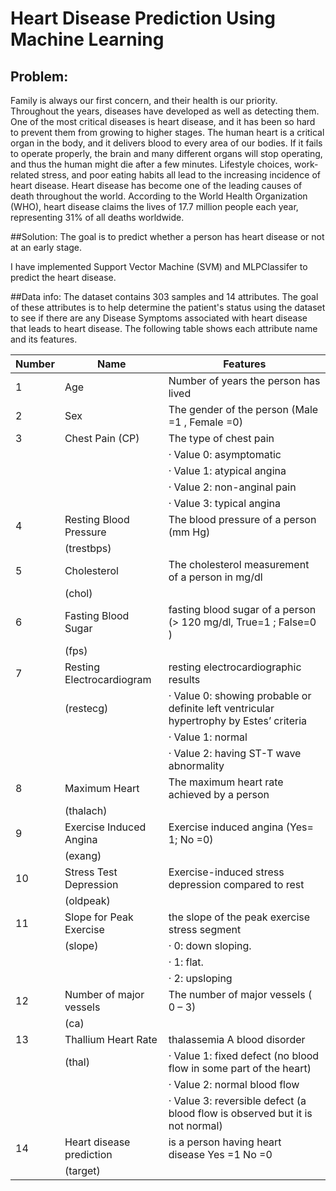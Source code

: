 # Heart Disease Prediction Using Machine Learning

## Problem:
Family is always our first concern, and their health is our priority. Throughout the years, diseases have developed as well as detecting them. One of the most critical diseases is heart disease, and it has been so hard to prevent them from growing to higher stages. 
The human heart is a critical organ in the body, and it delivers blood to every area of our bodies. If it fails to operate properly, the brain and many different organs will stop operating, and thus the human might die after a few minutes. Lifestyle choices, work-related stress, and poor eating habits all lead to the increasing incidence of heart disease. Heart disease has become one of the leading causes of death throughout the world. According to the World Health Organization (WHO), heart disease claims the lives of 17.7 million people each year, representing 31% of all deaths worldwide.

##Solution:
The goal is to predict whether a person has heart disease or not at an early stage.

I have implemented Support Vector Machine (SVM) and MLPClassifer to predict the heart disease.

##Data info:
The dataset contains 303 samples and 14 attributes. The goal of these attributes is to help determine the patient's status using the dataset to see if there are any Disease Symptoms associated with heart disease that leads to heart disease. The following table shows each attribute name and its features. 

| Number | Name                      | Features                                                                                            |
|--------|---------------------------|-----------------------------------------------------------------------------------------------------|
| 1      | Age                       | Number of years the person has   lived                                                              |
| 2      | Sex                       | The gender of the person (Male =1   ,  Female =0)                                                   |
| 3      | Chest Pain (CP)                | The type of chest pain                                                                              |
|        |                       | ·           Value 0: asymptomatic                                                                   |
|        |                           | ·           Value 1: atypical angina                                                                |
|        |                           | ·           Value 2: non-anginal pain                                                               |
|        |                           | ·           Value 3: typical angina                                                                 |
| 4      | Resting Blood Pressure    | The blood pressure of a person (mm Hg)                                                              |
|        | (trestbps)                |                                                                                                     |
| 5      | Cholesterol               | The cholesterol measurement of a person  in mg/dl                                                   |
|        | (chol)                    |                                                                                                     |
| 6      | Fasting Blood Sugar       | fasting blood sugar of a person (> 120   mg/dl,  True=1 ; False=0  )                                |
|        | (fps)                     |                                                                                                     |
| 7      | Resting Electrocardiogram | resting electrocardiographic   results                                                              |
|        | (restecg)                 | ·           Value 0: showing probable or definite left   ventricular hypertrophy by Estes’ criteria |
|        |                           | ·           Value 1: normal                                                                         |
|        |                           | ·           Value 2: having ST-T wave abnormality                                                   |
| 8      | Maximum Heart             | The maximum heart rate achieved by a person                                                         |
|        | (thalach)                 |                                                                                                     |
| 9      | Exercise Induced Angina   | Exercise induced angina (Yes= 1; No =0)                                                             |
|        | (exang)                   |                                                                                                     |
| 10     | Stress Test Depression    | Exercise-induced stress depression compared to   rest                                               |
|        | (oldpeak)                 |                                                                                                     |
| 11     | Slope for Peak Exercise   | the slope of the peak exercise   stress segment                                                     |
|        | (slope)                   | ·           0: down sloping.                                                                        |
|        |                           | ·           1: flat.                                                                                |
|        |                           | ·           2: upsloping                                                                            |
| 12     | Number of major vessels   | The number of major vessels ( 0 – 3)                                                                |
|        | (ca)                      |                                                                                                     |
| 13     | Thallium Heart Rate       | thalassemia A blood disorder                                                                        |
|        | (thal)                    | ·           Value 1: fixed defect (no blood flow in some part   of the heart)                       |
|        |                           | ·           Value 2: normal blood flow                                                              |
|        |                           | ·           Value 3: reversible defect (a blood flow is   observed but it is not normal)            |
| 14     | Heart disease prediction  | is a person having heart disease  Yes =1    No =0                                                   |
|        | (target)                  |                                                                                                     |
